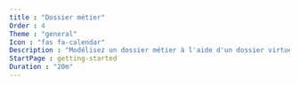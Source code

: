 ```yaml
---
title : "Dossier métier"
Order : 4
Theme : "general"
Icon : "fas fa-calendar"
Description : "Modélisez un dossier métier à l'aide d'un dossier virtuel en définissant un tag pivot et des agrégations."
StartPage : getting-started
Duration : "20m"
---
```

